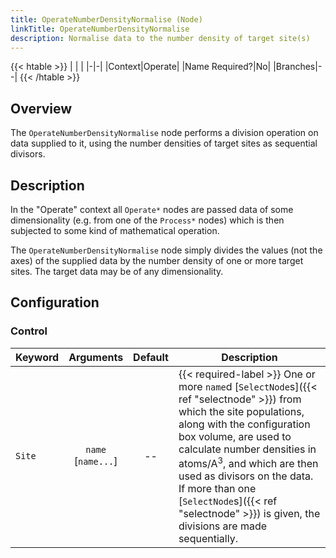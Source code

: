 ```yaml
---
title: OperateNumberDensityNormalise (Node)
linkTitle: OperateNumberDensityNormalise
description: Normalise data to the number density of target site(s)
---
```


{{< htable >}}
| | |
|-|-|
|Context|Operate|
|Name Required?|No|
|Branches|--|
{{< /htable >}}

## Overview

The `OperateNumberDensityNormalise` node performs a division operation on data supplied to it, using the number densities of target sites as sequential divisors.

## Description

In the "Operate" context all `Operate*` nodes are passed data of some dimensionality (e.g. from one of the `Process*` nodes) which is then subjected to some kind of mathematical operation.

The `OperateNumberDensityNormalise` node simply divides the values (not the axes) of the supplied data by the number density of one or more target sites. The target data may be of any dimensionality.

## Configuration

### Control

|Keyword|Arguments|Default|Description|
|:------|:--:|:-----:|-----------|
|`Site`|`name`<br/>[`name...`]|--|{{< required-label >}} One or more `name`d [`SelectNode`s]({{< ref "selectnode" >}}) from which the site populations, along with the configuration box volume, are used to calculate number densities in atoms/A<sup>3</sup>, and which are then used as divisors on the data. If more than one [`SelectNode`s]({{< ref "selectnode" >}}) is given, the divisions are made sequentially.|
